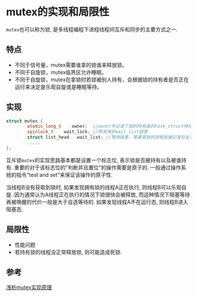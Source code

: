 # mutex的实现和局限性

`mutex`也可以称为锁, 是多线程编程下进程线程间互斥和同步的主要方式之一.

## 特点

- 不同于信号量，mutex需要谁拿的锁谁来释放锁。
- 不同于自旋锁，mutex临界区允许睡眠。
- 不同于自旋锁，mutex在拿锁时若锁被别人持有，会根据锁的持有者是否正在运行来决定是乐观自旋或是睡眠等待。

## 实现

```cpp
struct mutex {
        atomic_long_t    owner;  //owner中记录了锁的持有者的task_struct地址，且低3bit记录了锁的状态
        spinlock_t    wait_lock; //用来保护wait_list链表
        struct list_head   wait_list; //等待链表，等着拿锁的进程会被记录在此list上，操作wait_list需要wait_lock的保护
        .....
};
```

互斥锁`mutex`的实现思路基本都是设置一个标志位, 表示锁是否被持有以及被谁持有. 重要的对于该标志位的"判断并且置位"的操作需要是原子的. 一般通过操作系统的指令"test and set"来保证该操作的原子性.

当线程B没有获取到锁时, 如果发现拥有锁的线程A正在执行, 则线程B可以乐观自旋. 因为通常认为A线程正在执行的情况下锁很快会被释放, 而这种情况下阻塞等待再被唤醒的代价一般是大于自选等待的. 如果发现线程A不在运行态, 则线程B进入阻塞态.

## 局限性

- 性能问题
- 若持有锁的线程没正常释放锁, 则可能造成死锁.


## 参考

[浅析mutex实现原理](https://zhuanlan.zhihu.com/p/390107537)